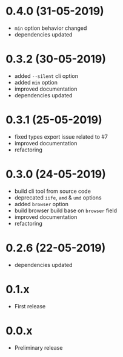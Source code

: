 # 0.4.0 (31-05-2019)

* `min` option behavior changed
* dependencies updated

# 0.3.2 (30-05-2019)

* added `--silent` cli option
* added `min` option
* improved documentation
* dependencies updated

# 0.3.1 (25-05-2019)

* fixed types export issue related to #7
* improved documentation
* refactoring

# 0.3.0 (24-05-2019)

* build cli tool from source code
* deprecated `iife`, `amd` & `umd` options
* added `browser` option
* build browser build base on `browser` field
* improved documentation
* refactoring

# 0.2.6 (22-05-2019)

* dependencies updated

# 0.1.x

* First release

# 0.0.x

* Preliminary release
